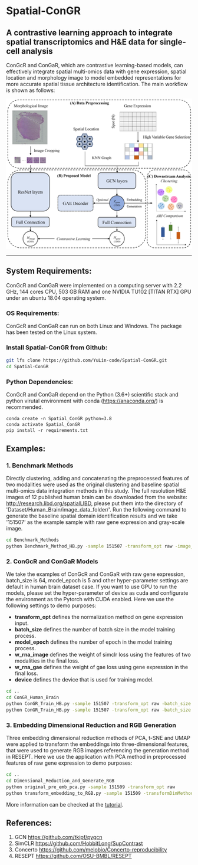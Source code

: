 # Spatial-ConGR

## A contrastive learning approach to integrate spatial transcriptomics and H&E data for single-cell analysis

ConGcR and ConGaR, which are contrastive learning-based models, can effectively integrate spatial multi-omics data with gene expression, spatial location and morphology image to model embedded representations for more accurate spatial tissue architecture identification. The main workflow is shown as follows:

![Spatial-ConGR workflow](docs/images/workflow.jpg)

--------------------------------------------------------------------------------

## System Requirements:

ConGcR and ConGaR were implemented on a computing server with 2.2 GHz, 144 cores CPU, 503 GB RAM and one NVIDIA TU102 [TITAN RTX] GPU under an ubuntu 18.04 operating system.

### OS Requirements: 

ConGcR and ConGaR can run on both Linux and Windows. The package has been tested on the Linux system.

### Install Spatial-ConGR from Github:

```bash
git lfs clone https://github.com/YuLin-code/Spatial-ConGR.git
cd Spatial-ConGR
```

### Python Dependencies: 

ConGcR and ConGaR depend on the Python (3.6+) scientific stack and python virutal environment with conda (<https://anaconda.org/>) is recommended.

```shell
conda create -n Spatial_ConGR python=3.8
conda activate Spatial_ConGR
pip install -r requirements.txt
```

## Examples:

### 1. Benchmark Methods

Directly clustering, adding and concatenating the preprocessed features of two modalities were used as the original clustering and baseline spatial multi-omics data integration methods in this study. The full resolution H&E images of 12 published human brain can be downloaded from the website: http://research.libd.org/spatialLIBD, please put them into the directory of 'Dataset/Human_Brain/image_data_folder/'. Run the following command to generate the baseline spatial domain identification results and we take '151507' as the example sample with raw gene expression and gray-scale image.

```bash
cd Benchmark_Methods
python Benchmark_Method_HB.py -sample 151507 -transform_opt raw -image_type gray 
```

### 2. ConGcR and ConGaR Models

We take the examples of ConGcR and ConGaR with raw gene expression, batch_size is 64, model_epoch is 5 and other hyper-parameter settings are default in human brain dataset case. If you want to use GPU to run the models, please set the hyper-parameter of device as cuda and configurate the environment as the Pytorch with CUDA enabled. Here we use the following settings to demo purposes:

- **transform_opt** defines the normalization method on gene expression input.
- **batch_size** defines the number of batch size in the model training process.
- **model_epoch** defines the number of epoch in the model training process.
- **w_rna_image** defines the weight of simclr loss using the features of two modalities in the final loss.
- **w_rna_gae** defines the weight of gae loss using gene expression in the final loss.
- **device** defines the device that is used for training model.

```bash
cd ..
cd ConGR_Human_Brain
python ConGR_Train_HB.py -sample 151507 -transform_opt raw -batch_size 64 -model_epoch 5 -w_rna_image 1 
python ConGR_Train_HB.py -sample 151507 -transform_opt raw -batch_size 64 -model_epoch 5 -w_rna_image 1 -w_rna_gae 100
```

### 3. Embedding Dimensional Reduction and RGB Generation

Three embedding dimensional reduction methods of PCA, t-SNE and UMAP were applied to transform the embeddings into three-dimensional features, that were used to generate RGB images referencing the generation method in RESEPT. Here we use the application with PCA method in preprocessed features of raw gene expression to demo purposes:

```bash
cd ..
cd Dimensional_Reduction_and_Generate_RGB
python original_pre_emb_pca.py -sample 151509 -transform_opt raw
python transform_embedding_to_RGB.py -sample 151509 -transformDimMethod pca -transform_opt raw
```

More information can be checked at the [tutorial](https://github.com/YuLin-code/Spatial-ConGR/tree/master/tutorial).

## References:

1. GCN <https://github.com/tkipf/pygcn>
2. SimCLR <https://github.com/HobbitLong/SupContrast>
3. Concerto <https://github.com/melobio/Concerto-reproducibility>
4. RESEPT <https://github.com/OSU-BMBL/RESEPT>